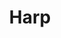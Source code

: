 ---
codehost: https://github.com/https://github.com/sintaxi/harp
logohandle: harpjs
sort: harpjs
title: Harp
twitter: https://x.com/HarpWebServer
website: https://harpjs.com/
---